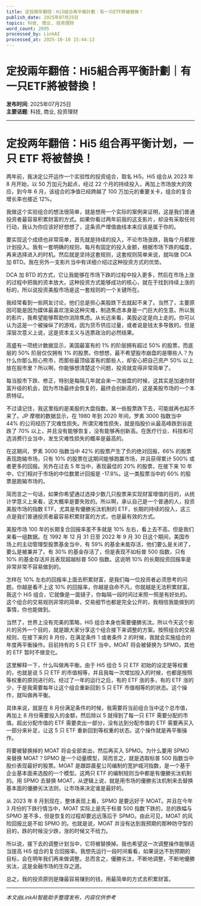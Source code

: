 ```yaml
---
title: 定投兩年翻倍：Hi5組合再平衡計劃｜有一只ETF將被替換！
publish_date: 2025年07月25日
topics: 科技, 商业, 投资理财
word_count: 2895
processed_by: LinkAI
processed_at: 2025-10-10 15:44:13
---
```


# 定投兩年翻倍：Hi5組合再平衡計劃｜有一只ETF將被替換！

**发布时间**: 2025年07月25日  
**主要话题**: 科技, 商业, 投资理财

---

# 定投两年翻倍：Hi5 组合再平衡计划，一只 ETF 将被替换！

两年前，我决定公开运作一个实验性的投资组合，取名 Hi5。Hi5 组合从 2023 年 8 月开始，以 50 万加元为起点，经过 22 个月的持续投入，再加上市场放大的效应，到今年 6 月，该组合的净值已经跨越了 100 万加元的重要关卡，组合的复合增长率也接近 12%。

我做这个实验组合的想法很简单，就是想用一个实际的案例来证明，这是我们普通投资者最容易积累财富的方式。如果你看过两年前我的这支影片，却没有采取任何行动，我认为你应该好好想想了，这条资产增值曲线本来应该是属于你的。

要实现这个成绩也非常简单，首先就是持续的投入，不论市场涨跌，我每个月都按计划投入。我有一套明确的规则，每月有固定的投入金额，根据市场下跌的幅度，再来选择进入的时机。然后就是坚持这套规则，这套规则简单来说，就叫做 DCA 加 BTD。我在另外一支影片当中有详细介绍过这种投资方式的优势。

DCA 加 BTD 的方式，它让我能够在市场下跌的过程中投入更多，然后在市场上涨的过程中把我的资本放大。这种投资方式能够成功的核心，就在于找到持续上涨的标的，所以说投资美股市场是这一套规则的一个关键所在。

我经常看到一些网友讨论，他们总是担心美股跌下去就起不来了。当然了，主要原因可能是因为媒体最喜欢渲染这种灾难，制造焦虑本身是一门巨大的生意。所以我的影片，我希望能够帮助你消除焦虑。从长远来看，美股必定是向上走的。你可以认为这是一个被操纵了的游戏，因为货币供应过量，或者说是钱太多导致的。但是深层次意义上说，这是资本主义与选票政治的必然结果。

高盛有一项统计数据显示，美国最富有的 1% 的阶层拥有超过 50% 的股票，而底层的 50% 阶层仅仅拥有 1% 的股票。你想想，最不希望股市崩盘的是哪些人？为什么你那么担心熊市，而那些最顶级富有的那些人，却安心把自己资产 50% 以上放在股市里？所以啊，你能够想清楚这个问题，投资就变得非常简单了。

每当股市下跌、修正，特别是每隔几年就会来一次崩盘的时候，这其实是加速你财富升级的机会，因为市场最终会恢复的，最终会创新高的，这是美股市场的一个本质特征。

不过请记住，我这里指的是美股的大盘指数。某一些股票跌下去，可能就再也起不来了。JP 摩根的数据显示，在 1980 年到 2020 年间，罗素 3000 指数当中 44% 的公司经历了灾难性损失。所谓灾难性损失，就是指股价从最高峰跌到谷底跌了 70% 以上，并且没有能够恢复，没有能够再创新高。在医疗行业、科技和可选消费行业当中，发生灾难性损失的概率是最高的。

在这期间，罗素 3000 指数当中 42% 的股票产生了负的绝对回报，66% 的股票表现跑输市场，只有 10% 的股票在这期间能够跑赢市场，并且获得累计 500% 或者更多的回报。另外在过去 5 年当中，表现最佳的 20% 的股票，在接下来 10 年中，它们相对于市场的中位数累计回报是 -17.8%。这一类股票当中的 60% 的股票是跑输市场的。

简而言之一句话，如果你希望通过选择少数几只股票来实现财富增值的目的，从统计学意义上来看，这大概率是要失败的。所以啊，承认自己是一个普通的人，投资美股市场的指数 ETF，尤其是有優勝劣汰机制的 ETF，长期的持续的投入，这三点是我们普通投资者最容易积累财富的方式，也是最有效的方式。

美股市场 100 年的长期复合回报率差不多就是 10% 左右，看上去不高，但是我们来看一组数据。在 1992 年 12 月 31 日至 2022 年 9 月 30 日这个期间，美国市场上的主动管理型股票基金当中，有 59% 的基金未能存活，他们要么是关闭了，要么是被兼并了。有 30% 的基金存活了，但是表现不如标普 500 指数，只有 10% 的基金存活并且表现超越标普 500 指数。这说明 10% 的长期投资回报率是非常非常不容易做到的。

怎样在 10% 左右的回报率上面去积累财富，是我们每一位投资者必须思考的问题。你越是看不上这 10% 的回报率，你越是自命不凡，你就越是无法积累财富。我这个 Hi5 组合，它就像是一面镜子，你每隔一段时间过来照一照是有好处的。这个组合的交易规则非常的简单，交易细节也都是完全公开的，我相信我能做到的事情，你也能做到。

当然了，世界上没有完美的策略，Hi5 组合本身也需要優勝劣汰。所以今天这个影片的另外一个目的，就是跟大家分享这个组合接下来调整的方案。按照组合的交易规则，在接下来的 8 月份，在满足条件 1 或者条件 2 的时候，我就会实施组合的年度再平衡操作。目前持有的 5 只 ETF 当中，MOAT 将会被替换为 SPMO，其他的 ETF 暂时不做变化。

这里解释一下，什么叫做再平衡。由于 Hi5 组合 5 只 ETF 初始的设定是等权重的，也就是说 5 只 ETF 的市值相等，并且我每一次增加投入的时候，也都是按照等权重的原则进行的。经过了一年的运行之后，有的 ETF 涨的多，有的 ETF 涨的少，于是我需要每年让这个组合重新回到 5 只 ETF 市值相等的的状态。这个操作，就叫做再平衡。

具体来说，就是在 8 月份满足条件的时候，我需要将当前组合当中这个总市值，再加上 8 月份需要投入的金额，然后除以 5 就得到了每一只 ETF 需要分配的市值。超出分配市值的 ETF 需要卖出一部分，没有达到分配市值的 ETF 需要再买入一部分来补足，让这 5 只 ETF 重新回到等权重的状态。这个操作就是再平衡操作。

将要被替换掉的 MOAT 将会全部卖出，然后再买入 SPMO。为什么要用 SPMO 来替换 MOAT？SPMO 是一个动量模型，简而言之，就是选取标普 500 指数当中股价表现最好的股票。MOAT 是跟踪晨星公司编制的宽护城河指数，是一个基于企业基本面来选股的一个模型。这两只 ETF 的编制规则当中都是有優勝劣汰机制的。用 SPMO 去替换 MOAT，从逻辑上说，就是用市场的優勝劣汰机制来去替换基本面的優勝劣汰法则，让市场来决定谁是最好的。

从 2023 年 8 月到现在，整体表现上看，SPMO 是要远好于 MOAT。并且在今年 3 月份的下跌行情当中，MOAT 实际上是先于标普 500 指数下跌的，总的跌幅与 SPMO 差不多，但是恢复的过程却要远远落后于 SPMO。由此可见，MOAT 的风险回报比是不如 SPMO 的。也就是说，MOAT 并没有达到我预期的那种防守型的目的，跌的时候没少跌，涨的时候又不给力。

所以说，接下去的调整计划当中，它将被替换掉。我也希望这一次调整操作能够适当提高 Hi5 组合的复合回报率。我想先运行一段时间看看，如果说达不到预期的目标，会在明年我们再来做调整。总而言之，優勝劣汰，不断地调整，不断地優勝劣汰，这是金融市场的生存之道。

总之，我的投资原则是赚最容易赚到的钱，用最简单的方式去积累财富。


---

*本文由LinkAI智能助手整理发布，内容仅供参考*
